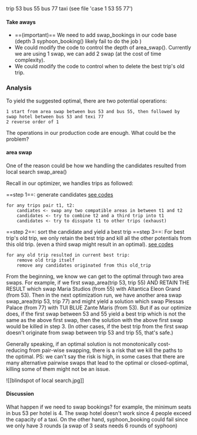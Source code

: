 trip 53 bus 55 bus 77 taxi (see file 'case 1 53 55 77')

#### Take aways
+ ==(important)== We need to add swap_bookings in our code base (depth 3 syphoon_booking() likely fail to do the job )
+ We could modify the code to control the depth of area_swap(). Currently we are using 1 swap, we can add 2 swap (at the cost of time complexity).
+ We could modify the code to control when to delete the best trip's old trip.

### Analysis
To yield the suggested optimal, there are two potential operations:
```text
1 start from area swap between bus 53 and bus 55, then followed by swap hotel between bus 53 and texi 77 
2 reverse order of 1
```

The operations in our production code are enough. What could be the problem? 
#### area swap
One of the reason could be how we handling the candidates resulted from local search swap_area()

Recall in our optimizer, we handles trips as followed:

==step 1==: generate candidates
[see codes](https://github.com/takemobiteam/tui-continuous-planning-system/blob/main/cps/planning_engine/local_optimizer.py#L334-L341)
```text
for any trips pair t1, t2:
	candiates <- swap any two compatible areas in between t1 and t2
	candidates <- try to combine t2 and a third trip into t1
	candidates <- try to disspate t1 to other trips (exhaust)
```
==step 2==: sort the candidate and yield a best trip
==step 3==: For best trip's old trip, we only retain the best trip and kill all the other potentials from this old trip. (even a third swap might result in an optimal).
[see codes](https://github.com/takemobiteam/tui-continuous-planning-system/blob/main/cps/planning_engine/local_optimizer.py#L376-L383)
```text
for any old trip resulted in current best trip:
	remove old trip itself
	remove any candidates originated from this old_trip
```

From the beginning, we know we can get to the optimal through two area swaps. For example, if we first swap_area(trip 53, trip 55) AND RETAIN THE RESULT which swap Maria Studios (from 55) with Altantica Eleon Grand (from 53). Then in the next optimization run, we have another area swap swap_area(trip 53, trip 77) and might yield a solution which swap Plessas Palace (from 77) with TUI BLUE Zante Maris (from 53). But if as our optimize does, if the first swap between 53 and 55 yield a best trip which is not the same as the above first swap, then the solution with the above first swap would be killed in step 3.
(In other cases, if the best trip from the first swap doesn't originate from swap between trip 53 and trip 55, that's safe.)

Generally speaking, if an optimal solution is not monotonically cost-reducing from pair-wise swapping, there is a risk that we kill the paths to the optimal. 
PS: we can't say the risk is high, in some cases that there are many alternative pairwise swaps that lead to the optimal or closed-optimal, killing some of them might not be an issue. 

![[blindspot of local search.jpg]]

#### Discussion
What happen if we need to swap bookings? for example, the minimum seats in bus 53 per hotel is 4. The swap hotel doesn't work since 4 people exceed the capacity of a taxi. On the other hand, syphoon_booking could fail since we only have 3 rounds (a swap of 3 seats needs 6 rounds of syphoon)




